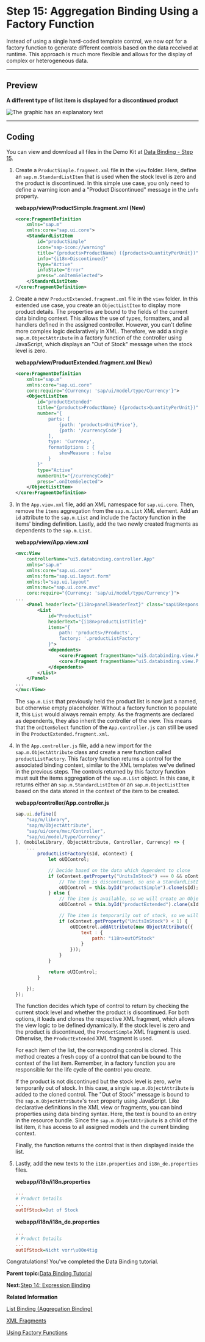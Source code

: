 <!-- loio284a036c8ff943238fb65bf5a2676fb7 -->

# Step 15: Aggregation Binding Using a Factory Function

Instead of using a single hard-coded template control, we now opt for a factory function to generate different controls based on the data received at runtime. This approach is much more flexible and allows for the display of complex or heterogeneous data.

***

## Preview

  
  
**A different type of list item is displayed for a discontinued product**

![The graphic has an explanatory text](images/loiodb27ba88d80c4778809bdb9b971531f9_LowRes.png "A different type of list item is displayed for a discontinued product")

***

## Coding

You can view and download all files in the Demo Kit at [Data Binding - Step 15](https://ui5.sap.com/#/entity/sap.ui.core.tutorial.databinding/sample/sap.ui.core.tutorial.databinding.15).

1.  Create a `ProductSimple.fragment.xml` file in the `view` folder. Here, define an `sap.m.StandardListItem` that is used when the stock level is zero and the product is discontinued. In this simple use case, you only need to define a warning icon and a "Product Discontinued" message in the `info` property.

    **webapp/view/ProductSimple.fragment.xml \(New\)**

    ```xml
    <core:FragmentDefinition
    	xmlns="sap.m"
    	xmlns:core="sap.ui.core">
    	<StandardListItem
    		id="productSimple"
    		icon="sap-icon://warning"
    		title="{products>ProductName} ({products>QuantityPerUnit})"
    		info="{i18n>Discontinued}"
    		type="Active"
    		infoState="Error"
    		press=".onItemSelected">
    	</StandardListItem>
    </core:FragmentDefinition>
    
    ```

2.  Create a new `ProductExtended.fragment.xml` file in the `view` folder. In this extended use case, you create an `ObjectListItem` to display more product details. The properties are bound to the fields of the current data binding context. This allows the use of types, formatters, and all handlers defined in the assigned controller. However, you can't define more complex logic declaratively in XML. Therefore, we add a single `sap.m.ObjectAttribute` in a factory function of the controller using JavaScript, which displays an "Out of Stock" message when the stock level is zero.

    **webapp/view/ProductExtended.fragment.xml \(New\)**

    ```xml
    <core:FragmentDefinition
    	xmlns="sap.m"
    	xmlns:core="sap.ui.core"
    	core:require="{Currency: 'sap/ui/model/type/Currency'}">
    	<ObjectListItem
    		id="productExtended"
    		title="{products>ProductName} ({products>QuantityPerUnit})"
    		number="{
    			parts: [
    				{path: 'products>UnitPrice'},
    				{path: '/currencyCode'}
    			],
    			type: 'Currency',
    			formatOptions : {
    				showMeasure : false
    			}
    		}"
    		type="Active"
    		numberUnit="{/currencyCode}"
    		press=".onItemSelected">
    	</ObjectListItem>
    </core:FragmentDefinition>
    ```

3.  In the `App.view.xml` file, add an XML namespace for `sap.ui.core`. Then, remove the `items` aggregation from the `sap.m.List` XML element. Add an `id` attribute to the `sap.m.List` and include the factory function in the items' binding definition. Lastly, add the two newly created fragments as dependents to the `sap.m.List`.

    **webapp/view/App.view.xml**

    ```xml
    <mvc:View
    	controllerName="ui5.databinding.controller.App"
    	xmlns="sap.m"
    	xmlns:core="sap.ui.core"
    	xmlns:form="sap.ui.layout.form"
    	xmlns:l="sap.ui.layout"
    	xmlns:mvc="sap.ui.core.mvc"
    	core:require="{Currency: 'sap/ui/model/type/Currency'}">
    ...
    	<Panel headerText="{i18n>panel3HeaderText}" class="sapUiResponsiveMargin" width="auto">
    		<List
    			id="ProductList"
    			headerText="{i18n>productListTitle}"
    			items="{
    				path: 'products>/Products',
    				factory: '.productListFactory'
    			}">
    			<dependents>
    				<core:Fragment fragmentName="ui5.databinding.view.ProductSimple" type="XML"/>
    				<core:Fragment fragmentName="ui5.databinding.view.ProductExtended" type="XML"/>
    			</dependents>
    		</List>
    	</Panel>
    ...
    </mvc:View>
    ```

    The `sap.m.List` that previously held the product list is now just a named, but otherwise empty placeholder. Without a factory function to populate it, this `List` would always remain empty. As the fragments are declared as dependents, they also inherit the controller of the view. This means that the `onItemSelect` function of the `App.controller.js` can still be used in the `ProductExtended.fragment.xml`.

4.  In the `App.controller.js` file, add a new import for the `sap.m.ObjectAttribute` class and create a new function called `productListFactory`. This factory function returns a control for the associated binding context, similar to the XML templates we've defined in the previous steps. The controls returned by this factory function must suit the items aggregation of the `sap.m.List` object. In this case, it returns either an `sap.m.StandardListItem` or an `sap.m.ObjectListItem` based on the data stored in the context of the item to be created.

    **webapp/controller/App.controller.js**

    ```js
    sap.ui.define([
    	"sap/m/library",
    	"sap/m/ObjectAttribute",
    	"sap/ui/core/mvc/Controller",
    	"sap/ui/model/type/Currency"
    ], (mobileLibrary, ObjectAttribute, Controller, Currency) => {
    	...
    		productListFactory(sId, oContext) {
    			let oUIControl;
    
    			// Decide based on the data which dependent to clone
    			if (oContext.getProperty("UnitsInStock") === 0 && oContext.getProperty("Discontinued")) {
    				// The item is discontinued, so use a StandardListItem
    				oUIControl = this.byId("productSimple").clone(sId);
    			} else {
    				// The item is available, so we will create an ObjectListItem
    				oUIControl = this.byId("productExtended").clone(sId);
    
    				// The item is temporarily out of stock, so we will add a status
    				if (oContext.getProperty("UnitsInStock") < 1) {
    					oUIControl.addAttribute(new ObjectAttribute({
    						text : {
    							path: "i18n>outOfStock"
    						}
    					}));
    				}
    			}
    
    			return oUIControl;
    		}
    
    	});
    });
    ```

    The function decides which type of control to return by checking the current stock level and whether the product is discontinued. For both options, it loads and clones the respective XML fragment, which allows the view logic to be defined dynamically. If the stock level is zero and the product is discontinued, the `ProductSimple` XML fragment is used. Otherwise, the `ProductExtended` XML fragment is used.

    For each item of the list, the corresponding control is cloned. This method creates a fresh copy of a control that can be bound to the context of the list item. Remember, in a factory function you are responsible for the life cycle of the control you create.

    If the product is not discontinued but the stock level is zero, we're temporarily out of stock. In this case, a single `sap.m.ObjectAttribute` is added to the cloned control. The "Out of Stock" message is bound to the `sap.m.ObjectAttribute`'s `text` property using JavaScript. Like declarative definitions in the XML view or fragments, you can bind properties using data binding syntax. Here, the text is bound to an entry in the resource bundle. Since the `sap.m.ObjectAttribute` is a child of the list item, it has access to all assigned models and the current binding context.

    Finally, the function returns the control that is then displayed inside the list.

5.  Lastly, add the new texts to the `i18n.properties` and `i18n_de.properties` files.

    **webapp/i18n/i18n.properties**

    ```ini
    ...
    # Product Details
    ...
    outOfStock=Out of Stock
    ```

    **webapp/i18n/i18n\_de.properties**

    ```ini
    ...
    # Product Details
    ...
    outOfStock=Nicht vorr\u00e4tig
    ```


Congratulations! You've completed the Data Binding tutorial.

**Parent topic:**[Data Binding Tutorial](data-binding-tutorial-e531093.md "In this tutorial, we explain the concepts of data binding in OpenUI5.")

**Next:**[Step 14: Expression Binding](step-14-expression-binding-5cff8d1.md "An expression binding lets you display a calculated value on the screen, which is derived from values found in a model object. This feature allows you to insert simple formatting or calculations directly into the data binding string. In this example, we're changing the color of the price depending on whether it's above or below a certain threshold. The threshold value is stored in the JSON model.")

**Related Information**  


[List Binding \(Aggregation Binding\)](../04_Essentials/list-binding-aggregation-binding-91f0577.md "List binding (or aggregation binding) is used to automatically create child controls according to model data.")

[XML Fragments](../04_Essentials/xml-fragments-2c677b5.md "XML fragments are similar to XML views but have no <View> tag as root element. Instead, there is an OpenUI5 control.")

[Using Factory Functions](../04_Essentials/using-factory-functions-335848a.md "")

